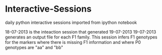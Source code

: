Interactive-Sessions
====================

daily python interactive sessions imported from ipython notebook

18-07-2013 is the inteaction session that generated 19-07-2013
19-07-2013 generates an output file for each F1 family. This session infers F1 genotypes for the markers
where there is missing F1 information and where P0 genotypes are "aa" and "bb"

